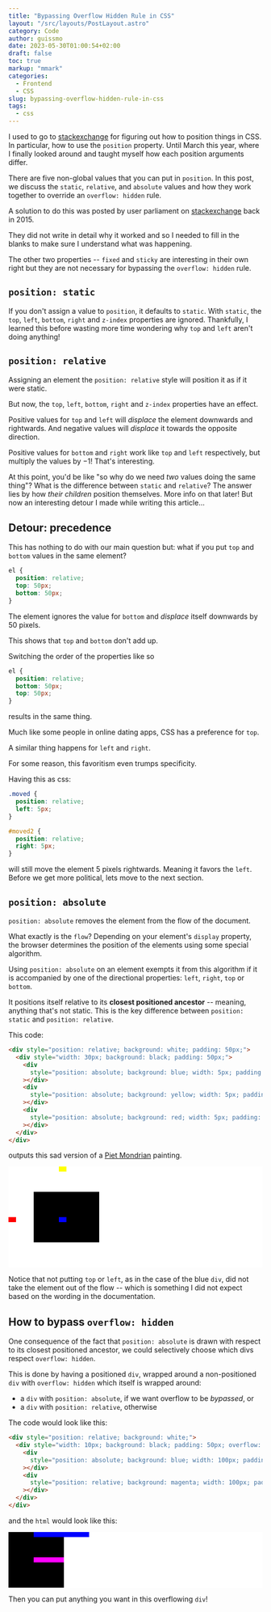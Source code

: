 ```yaml
---
title: "Bypassing Overflow Hidden Rule in CSS"
layout: "/src/layouts/PostLayout.astro"
category: Code
author: guissmo
date: 2023-05-30T01:00:54+02:00
draft: false
toc: true
markup: "mmark"
categories:
  - Frontend
  - CSS
slug: bypassing-overflow-hidden-rule-in-css
tags:
  - css
---
```


I used to go to [stackexchange](https://stackexchange.com) for figuring out how to position things in CSS. In particular, how to use the `position` property. Until March this year, where I finally looked around and taught myself how each position arguments differ.

There are five non-global values that you can put in `position`. In this post, we discuss the `static`, `relative`, and `absolute` values and how they work together to override an `overflow: hidden` rule.

A solution to do this was posted by user parliament on [stackexchange](https://stackoverflow.com/a/29687454) back in $2015$.

They did not write in detail why it worked and so I needed to fill in the blanks to make sure I understand what was happening.

The other two properties -- `fixed` and `sticky` are interesting in their own right but they are not necessary for bypassing the `overflow: hidden` rule.

## `position: static`

If you don't assign a value to `position`, it defaults to `static`. With `static`, the `top`, `left`, `bottom`, `right` and `z-index` properties are ignored. Thankfully, I learned this before wasting more time wondering why `top` and `left` aren't doing anything!

## `position: relative`

Assigning an element the `position: relative` style will position it as if it were static.

But now, the `top`, `left`, `bottom`, `right` and `z-index` properties have an effect.

Positive values for `top` and `left` will _displace_ the element downwards and rightwards. And negative values will _displace_ it towards the opposite direction.

Positive values for `bottom` and `right` work like `top` and `left` respectively, but multiply the values by $-1$! That's interesting.

At this point, you'd be like "so why do we need _two_ values doing the same thing"? What is the difference between `static` and `relative`? The answer lies by how _their children_ position themselves. More info on that later! But now an interesting detour I made while writing this article...

## Detour: precedence

This has nothing to do with our main question but: what if you put `top` and `bottom` values in the same element?

```css
el {
  position: relative;
  top: 50px;
  bottom: 50px;
}
```

The element ignores the value for `bottom` and _displace_ itself downwards by 50 pixels.

This shows that `top` and `bottom` don't add up.

Switching the order of the properties like so

```css
el {
  position: relative;
  bottom: 50px;
  top: 50px;
}
```

results in the same thing.

Much like some people in online dating apps, CSS has a preference for `top`.

A similar thing happens for `left` and `right`.

For some reason, this favoritism even trumps specificity.

Having this as css:

```css
.moved {
  position: relative;
  left: 5px;
}

#moved2 {
  position: relative;
  right: 5px;
}
```

will still move the element $5$ pixels rightwards. Meaning it favors the `left`. Before we get more political, lets move to the next section.

## `position: absolute`

`position: absolute` removes the element from the flow of the document.

What exactly is the `flow`? Depending on your element's `display` property, the browser determines the position of the elements using some special algorithm.

Using `position: absolute` on an element exempts it from this algorithm if it is accompanied by one of the directional properties: `left`, `right`, `top` or `bottom`.

It positions itself relative to its **closest positioned ancestor** -- meaning, anything that's not static. This is the key difference between `position: static` and `position: relative`.

This code:

```html
<div style="position: relative; background: white; padding: 50px;">
  <div style="width: 30px; background: black; padding: 50px;">
    <div
      style="position: absolute; background: blue; width: 5px; padding: 5px; z-index: 0"
    ></div>
    <div
      style="position: absolute; background: yellow; width: 5px; padding: 5px; top: 0px"
    ></div>
    <div
      style="position: absolute; background: red; width: 5px; padding: 5px; left: 0px"
    ></div>
  </div>
</div>
```

outputs this sad version of a [Piet Mondrian](https://fr.wikipedia.org/wiki/Piet_Mondrian) painting.

<!-- raw html -->
<div style="position: relative; background: white; padding: 50px;">
  <div style="width: 30px; background: black; padding: 50px;">
    <div style="position: absolute; background: blue; width: 5px; padding: 5px; z-index: 0"></div>
    <div style="position: absolute; background: yellow; width: 5px; padding: 5px; top: 0px"></div>
    <div style="position: absolute; background: red; width: 5px; padding: 5px; left: 0px"></div>
  </div>
</div>
      
Notice that not putting `top` or `left`, as in the case of the blue `div`, did not take the element out of the flow -- which is something I did not expect based on the wording in the documentation.

## How to bypass `overflow: hidden`

One consequence of the fact that `position: absolute` is drawn with respect to its closest positioned ancestor, we could selectively choose which divs respect `overflow: hidden`.

This is done by having a positioned `div`, wrapped around a non-positioned `div` with `overflow: hidden` which itself is wrapped around:

- a `div` with `position: absolute`, if we want overflow to be _bypassed_, or
- a `div` with `position: relative`, otherwise

The code would look like this:

```html
<div style="position: relative; background: white;">
  <div style="width: 10px; background: black; padding: 50px; overflow: hidden;">
    <div
      style="position: absolute; background: blue; width: 100px; padding: 5px; top: 0px;"
    ></div>
    <div
      style="position: relative; background: magenta; width: 100px; padding: 5px; top: 0px;"
    ></div>
  </div>
</div>
```

and the `html` would look like this:

<!-- raw html -->
<div style="position: relative; background: white;">
  <div style="width: 10px; background: black; padding: 50px; overflow: hidden;">
    <div style="position: absolute; background: blue; width: 100px; padding: 5px; top: 0px;"></div>
    <div style="position: relative; background: magenta; width: 100px; padding: 5px; top: 0px;"></div>
  </div>
</div>

Then you can put anything you want in this overflowing `div`!
